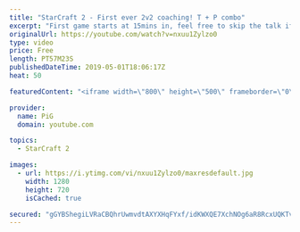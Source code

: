 ```yaml
---
title: "StarCraft 2 - First ever 2v2 coaching! T + P combo"
excerpt: "First game starts at 15mins in, feel free to skip the talk if you are not interested. There was another 30 mins of talk before that i decided to not release.  This is pretty much experimental content at this point. haha  Like the content? Then consider to leave a thumbs up and subscribe! ;) Videos don’t"
originalUrl: https://youtube.com/watch?v=nxuu1Zylzo0
type: video
price: Free
length: PT57M23S
publishedDateTime: 2019-05-01T18:06:17Z
heat: 50

featuredContent: "<iframe width=\"800\" height=\"500\" frameborder=\"0\" src=\"https://www.youtube.com/embed/nxuu1Zylzo0\" allow=\"accelerometer; autoplay; encrypted-media; gyroscope; picture-in-picture\" allowfullscreen></iframe>"

provider:
  name: PiG
  domain: youtube.com

topics:
  - StarCraft 2

images:
  - url: https://i.ytimg.com/vi/nxuu1Zylzo0/maxresdefault.jpg
    width: 1280
    height: 720
    isCached: true

secured: "gGYBShegiLVRaCBQhrUwmvdtAXYXHqFYxf/idKWXQE7XchNOg6aR8RcxUQKTvMUU0MHnVIIcufHU1jVAWFHN4Q+0ps08ApikUn4lVZORrgMnMGBhaOqxqrAvJrDaizbTygqrmO6RTNoZK1kp+nkr8eE22lcaJaC1FkwC93pLY8nPimgK3n9l+OHo4RO0qw/MGhhE4Q61Cksgj80/lNe7ONaHhMW/7u5L92v2Ua0lb4rrStij3/duhfazREDBE9t/5HcXGie3tiM9O9SDolGLIYkz55RH/l0t0QYYWzPiE2MhJ65DV68OcOPQP6b0HplzGG/u6lBnynlV0a2iXBT/tH77lJOUo4Kf8t9Jq9RLsakKH1JVs8AZVdftFNdCh4auG9EIxBZCeYcEHHTRPO9RpTeuHjhacK3lvzsZs87ovKs=;juQPdnGn2+jmNmp+u6Lvww=="
---
```


